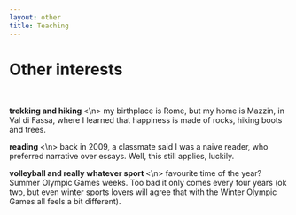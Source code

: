 ```yaml
---
layout: other
title: Teaching
---
```


<h1 class = "pageTitle"> Other interests </h1>
<br>

<b> trekking and hiking </b>  <\n>
my birthplace is Rome, but my home is Mazzin, in Val di Fassa,  where I learned that happiness is made of rocks, hiking boots and trees.  


<b> reading </b> <\n>
back in 2009, a classmate said I was a naive reader, who preferred narrative over essays. Well, this still applies, luckily. 


<b> volleyball and really whatever sport </b> <\n>
favourite time of the year?  Summer Olympic Games weeks. Too bad it only comes every four years (ok two, but even winter sports lovers will agree that  with the Winter Olympic Games all feels a bit different). 
